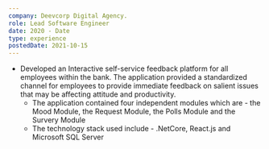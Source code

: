 ```yaml
---
company: Deevcorp Digital Agency.
role: Lead Software Engineer
date: 2020 - Date
type: experience
postedDate: 2021-10-15
---
```


- Developed an Interactive self-service feedback platform for all employees within the bank. The application provided a standardized channel for employees to provide immediate feedback on salient issues that may be affecting attitude and productivity.
  - The application contained four independent modules which are - the Mood Module, the Request Module, the Polls Module and the Survery Module
  - The technology stack used include - .NetCore, React.js and Microsoft SQL Server
